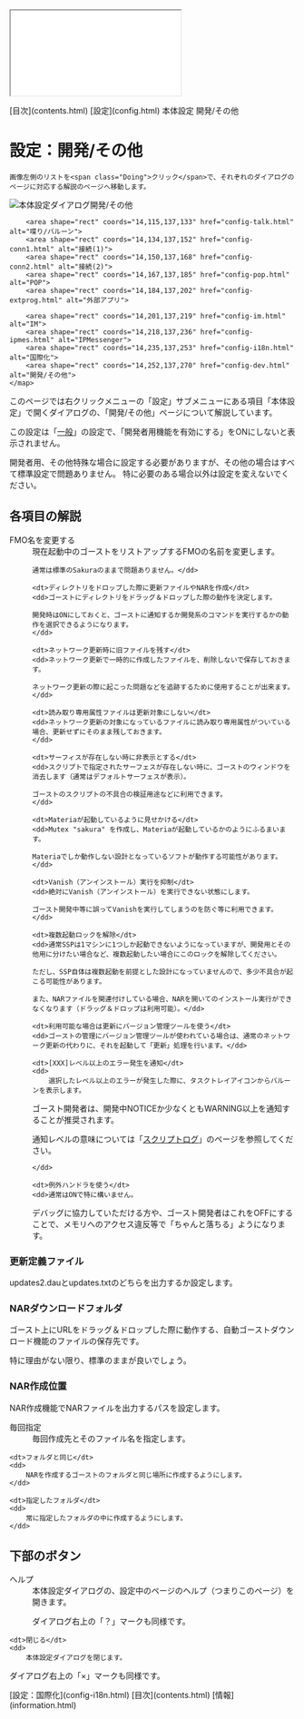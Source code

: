 <?xml version="1.0" encoding="UTF-8"?>
<!DOCTYPE.html PUBLIC "-//W3C//DTD XHTML 1.0 Frameset//EN" "http://www.w3.org/TR/.htmll1/DTD/.html1-frameset.dtd">
<html xmlns="http://www.w3.org/1999/xhtml" lang="ja" xml:lang="ja">
<head>
  <meta http-equiv="content-type" content="text/html; charset=UTF-8" />
  <meta http-equiv="content-style-type" content="text/css" />
  <title>設定：開発/その他</title>
  <link rel="stylesheet" type="text/css" href="about.css" />
</head>
<body>
<div id="sidebar">
	<iframe src="contents.html" name="sidebar">
		フレーム非対応の環境では以下の目次ページからご覧ください。

[目次](contents.html)
	</iframe>
</div>
<div id="text">
<div id="breadcrumb">
	<span class="Upper">[目次](contents.html)</span>
	<span class="Upper">[設定](config.html)</span>
	<span class="Upper">本体設定</span>
	開発/その他
</div>
<!-------------------------------------------------------------------------------------------------------------------------------->

# 設定：開発/その他

	画像左側のリストを<span class="Doing">クリック</span>で、それぞれのダイアログのページに対応する解説のページへ移動します。

![本体設定ダイアログ開発/その他](image/config-dev/0.png)
	<map name="configdialog" id="configdialog">
		<area shape="rect" coords="14,31,137,46" href="config-ippan.html" alt="一般">
		<area shape="rect" coords="14,47,137,66" href="config-ghost.html" alt="ゴースト(1)">
		<area shape="rect" coords="14,66,137,82" href="config-ghost2.html" alt="ゴースト(2)">
		<area shape="rect" coords="14,82,137,98" href="config-folder.html" alt="フォルダ">
		<area shape="rect" coords="14,98,137,114" href="config-disp.html" alt="表示">

		<area shape="rect" coords="14,115,137,133" href="config-talk.html" alt="喋り/バルーン">
		<area shape="rect" coords="14,134,137,152" href="config-conn1.html" alt="接続(1)">
		<area shape="rect" coords="14,150,137,168" href="config-conn2.html" alt="接続(2)">
		<area shape="rect" coords="14,167,137,185" href="config-pop.html" alt="POP">
		<area shape="rect" coords="14,184,137,202" href="config-extprog.html" alt="外部アプリ">

		<area shape="rect" coords="14,201,137,219" href="config-im.html" alt="IM">
		<area shape="rect" coords="14,218,137,236" href="config-ipmes.html" alt="IPMessenger">
		<area shape="rect" coords="14,235,137,253" href="config-i18n.html" alt="国際化">
		<area shape="rect" coords="14,252,137,270" href="config-dev.html" alt="開発/その他">
	</map>

このページでは右クリックメニューの「設定」サブメニューにある項目「本体設定」で開くダイアログの、「開発/その他」ページについて解説しています。

この設定は「[一般](config-ippan.html)」の設定で、「開発者用機能を有効にする」をONにしないと表示されません。

開発者用、その他特殊な場合に設定する必要がありますが、その他の場合はすべて標準設定で問題ありません。
<span class="Sentence">特に必要のある場合以外は設定を変えないでください。</span>

## 各項目の解説

<dl>
	<dt>FMO名を変更する</dt>
	<dd>現在起動中のゴーストをリストアップするFMOの名前を変更します。

	通常は標準のSakuraのままで問題ありません。</dd>

	<dt>ディレクトリをドロップした際に更新ファイルやNARを作成</dt>
	<dd>ゴーストにディレクトリをドラッグ＆ドロップした際の動作を決定します。

	開発時はONにしておくと、ゴーストに通知するか開発系のコマンドを実行するかの動作を選択できるようになります。
	</dd>

	<dt>ネットワーク更新時に旧ファイルを残す</dt>
	<dd>ネットワーク更新で一時的に作成したファイルを、削除しないで保存しておきます。

	ネットワーク更新の際に起こった問題などを追跡するために使用することが出来ます。
	</dd>

	<dt>読み取り専用属性ファイルは更新対象にしない</dt>
	<dd>ネットワーク更新の対象になっているファイルに読み取り専用属性がついている場合、更新せずにそのまま残しておきます。
	</dd>

	<dt>サーフィスが存在しない時に非表示とする</dt>
	<dd>スクリプトで指定されたサーフェスが存在しない時に、ゴーストのウィンドウを消去します（通常はデフォルトサーフェスが表示）。

	ゴーストのスクリプトの不具合の検証用途などに利用できます。
	</dd>

	<dt>Materiaが起動しているように見せかける</dt>
	<dd>Mutex "sakura" を作成し、Materiaが起動しているかのようにふるまいます。

	Materiaでしか動作しない設計となっているソフトが動作する可能性があります。
	</dd>

	<dt>Vanish（アンインストール）実行を抑制</dt>
	<dd>絶対にVanish（アンインストール）を実行できない状態にします。

	ゴースト開発中等に誤ってVanishを実行してしまうのを防ぐ等に利用できます。　</dd>

	<dt>複数起動ロックを解除</dt>
	<dd>通常SSPは1マシンに1つしか起動できないようになっていますが、開発用とその他用に分けたい場合など、複数起動したい場合にこのロックを解除してください。

	ただし、SSP自体は複数起動を前提とした設計になっていませんので、多少不具合が起こる可能性があります。

	また、NARファイルを関連付けしている場合、NARを開いてのインストール実行ができなくなります（ドラッグ＆ドロップは利用可能）。</dd>

	<dt>利用可能な場合は更新にバージョン管理ツールを使う</dt>
	<dd>ゴーストの管理にバージョン管理ツールが使われている場合は、通常のネットワーク更新の代わりに、それを起動して「更新」処理を行います。</dd>

	<dt>[XXX]レベル以上のエラー発生を通知</dt>
	<dd>
		選択したレベル以上のエラーが発生した際に、タスクトレイアイコンからバルーンを表示します。

ゴースト開発者は、開発中NOTICEか少なくともWARNING以上を通知することが推奨されます。

通知レベルの意味については「[スクリプトログ](dev-scriptlog.html#chapter2)」のページを参照してください。

	</dd>

	<dt>例外ハンドラを使う</dt>
	<dd>通常はONで特に構いません。

デバッグに協力していただける方や、ゴースト開発者はこれをOFFにすることで、メモリへのアクセス違反等で「ちゃんと落ちる」ようになります。</dd>
</dl>

### 更新定義ファイル

updates2.dauとupdates.txtのどちらを出力するか設定します。

### NARダウンロードフォルダ

ゴースト上にURLをドラッグ＆ドロップした際に動作する、自動ゴーストダウンロード機能のファイルの保存先です。

特に理由がない限り、標準のままが良いでしょう。

### NAR作成位置

NAR作成機能でNARファイルを出力するパスを設定します。

<dl>
	<dt>毎回指定</dt>
	<dd>
		毎回作成先とそのファイル名を指定します。
	</dd>

	<dt>フォルダと同じ</dt>
	<dd>
		NARを作成するゴーストのフォルダと同じ場所に作成するようにします。
	</dd>

	<dt>指定したフォルダ</dt>
	<dd>
		常に指定したフォルダの中に作成するようにします。
	</dd>
</dl>

## 下部のボタン

<dl>
	<dt>ヘルプ</dt>
	<dd>
		本体設定ダイアログの、設定中のページのヘルプ（つまりこのページ）を開きます。

ダイアログ右上の「？」マークも同様です。
	</dd>

	<dt>閉じる</dt>
	<dd>
		本体設定ダイアログを閉じます。

ダイアログ右上の「×」マークも同様です。
	</dd>
</dl>

<!-------------------------------------------------------------------------------------------------------------------------------->
<div id="navigation">
	<span class="Prev">[設定：国際化](config-i18n.html)</span>
	<span class="Return">[目次](contents.html)</span>
	<span class="Next">[情報](information.html)</span>
</div>

</div>
</body>
</html>